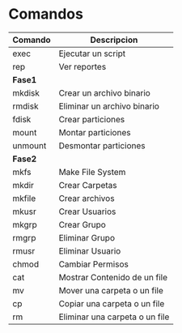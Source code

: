 # Comandos
| Comando | Descripcion |
| ------ | ------ |
| exec | Ejecutar un script |
| rep | Ver reportes |
| **Fase1** |
| mkdisk | Crear un archivo binario |
| rmdisk | Eliminar un archivo binario |
| fdisk  | Crear particiones |
| mount | Montar particiones |
| unmount | Desmontar particiones |
|  **Fase2** |
| mkfs | Make File System |
| mkdir | Crear Carpetas |
| mkfile | Crear archivos |
| mkusr | Crear Usuarios |
| mkgrp | Crear Grupo |
| rmgrp | Eliminar Grupo |
| rmusr | Eliminar Usuario |
| chmod | Cambiar Permisos |
| cat | Mostrar Contenido de un file |
| mv | Mover una carpeta o un file |
| cp | Copiar una carpeta o un file |
| rm | Eliminar una carpeta o un file |
